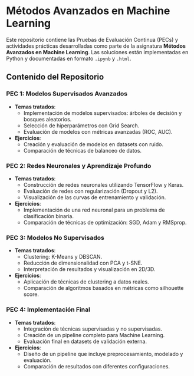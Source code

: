 # Métodos Avanzados en Machine Learning

Este repositorio contiene las Pruebas de Evaluación Continua (PECs) y actividades prácticas desarrolladas como parte de la asignatura **Métodos Avanzados en Machine Learning**. Las soluciones están implementadas en Python y documentadas en formato `.ipynb` y `.html`.

## Contenido del Repositorio

### PEC 1: Modelos Supervisados Avanzados
- **Temas tratados**:
  - Implementación de modelos supervisados: árboles de decisión y bosques aleatorios.
  - Selección de hiperparámetros con Grid Search.
  - Evaluación de modelos con métricas avanzadas (ROC, AUC).
- **Ejercicios**:
  - Creación y evaluación de modelos en datasets con ruido.
  - Comparación de técnicas de balanceo de datos.

### PEC 2: Redes Neuronales y Aprendizaje Profundo
- **Temas tratados**:
  - Construcción de redes neuronales utilizando TensorFlow y Keras.
  - Evaluación de redes con regularización (Dropout y L2).
  - Visualización de las curvas de entrenamiento y validación.
- **Ejercicios**:
  - Implementación de una red neuronal para un problema de clasificación binaria.
  - Comparación de técnicas de optimización: SGD, Adam y RMSprop.

### PEC 3: Modelos No Supervisados
- **Temas tratados**:
  - Clustering: K-Means y DBSCAN.
  - Reducción de dimensionalidad con PCA y t-SNE.
  - Interpretación de resultados y visualización en 2D/3D.
- **Ejercicios**:
  - Aplicación de técnicas de clustering a datos reales.
  - Comparación de algoritmos basados en métricas como silhouette score.

### PEC 4: Implementación Final
- **Temas tratados**:
  - Integración de técnicas supervisadas y no supervisadas.
  - Creación de un pipeline completo para Machine Learning.
  - Evaluación final en datasets de validación externa.
- **Ejercicios**:
  - Diseño de un pipeline que incluye preprocesamiento, modelado y evaluación.
  - Comparación de resultados con diferentes configuraciones.
